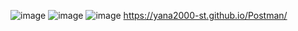 ![image](https://github.com/user-attachments/assets/47017332-f2ea-4c7e-abd7-5e97a7c2fc57)
![image](https://github.com/user-attachments/assets/0643205e-849c-40a4-840f-593e6c0ef043)
![image](https://github.com/user-attachments/assets/95285672-5f14-4e7b-a0d4-7726c3d21f31)
https://yana2000-st.github.io/Postman/
